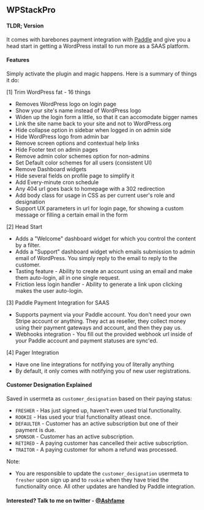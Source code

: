 ## WPStackPro

#### TLDR; Version

It comes with barebones payment integration with [Paddle](https://paddle.com) and give you a head start in getting a WordPress install to run more as a SAAS platform.

#### Features

Simply activate the plugin and magic happens. Here is a summary of things it do:

[1] Trim WordPress fat - 16 things

- Removes WordPress logo on login page
- Show your site's name instead of WordPress logo
- Widen up the login form a little, so that it can accomodate bigger names
- Link the site name back to your site and not to WordPress.org
- Hide collapse option in sidebar when logged in on admin side
- Hide WordPress logo from admin bar
- Remove screen options and contextual help links
- Hide Footer text on admin pages
- Remove admin color schemes option for non-admins
- Set Default color schemes for all users (consistent UI)
- Remove Dashboard widgets
- Hide several fields on profile page to simplify it
- Add Every-minute cron schedule
- Any 404 url goes back to homepage with a 302 redirection
- Add body class for usage in CSS as per current user's role and designation
- Support UX parameters in url for login page, for showing a custom message or filling a certain email in the form

[2] Head Start

- Adds a "Welcome" dashboard widget for which you control the content by a filter.
- Adds a "Support" dashboard widget which emails submission to admin email of WordPress. You simply reply to the email to reply to the customer. 
- Tasting feature - Ability to create an account using an email and make them auto-login, all in one single request.
- Friction less login handler - Ability to generate a link upon clicking makes the user auto-login.

[3] Paddle Payment Integration for SAAS

- Supports payment via your Paddle account. You don't need your own Stripe account or anything. They act as reseller, they collect money using their payment gateways and account, and then they pay us.
- Webhooks integration - You fill out the provided webhook url inside of your Paddle account and payment statuses are sync'ed. 

[4] Pager Integration

- Have one line integrations for notifying you of literally anything
- By default, it only comes with notifying you of new user registrations. 

#### Customer Designation Explained

Saved in usermeta as `customer_designation` based on their paying status:

- `FRESHER` - Has just signed up, haven't even used trial functionality.
- `ROOKIE` - Has used your trial functionality atleast once.
- `DEFAULTER` - Customer has an active subscription but one of their payment is due.
- `SPONSOR` - Customer has an active subscription.
- `RETIRED` - A paying customer has cancelled their active subscription.
- `TRAITOR` - A paying customer for whom a refund was processed.

Note:

- You are responsible to update the `customer_designation` usermeta to `fresher` upon sign up and to `rookie` when they have tried the functionality once. All other updates are handled by Paddle integration.

#### Interested? Talk to me on twitter - [@Ashfame](https://twitter.com/ashfame)